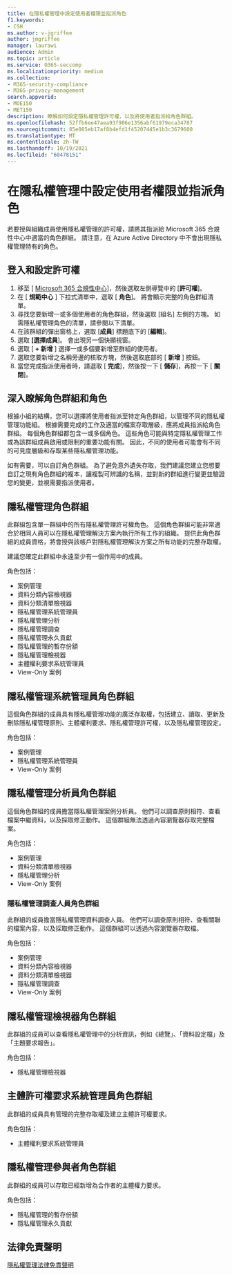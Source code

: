 ```yaml
---
title: 在隱私權管理中設定使用者權限並指派角色
f1.keywords:
- CSH
ms.author: v-jgriffee
author: jmgriffee
manager: laurawi
audience: Admin
ms.topic: article
ms.service: O365-seccomp
ms.localizationpriority: medium
ms.collection:
- M365-security-compliance
- M365-privacy-management
search.appverid:
- MOE150
- MET150
description: 瞭解如何設定隱私權管理許可權，以及將使用者指派給角色群組。
ms.openlocfilehash: 52ffb6ee47aea93f906e1356abf61979eca34787
ms.sourcegitcommit: 85e085eb17af8b4efd1f45207445e1b3c3679600
ms.translationtype: MT
ms.contentlocale: zh-TW
ms.lasthandoff: 10/19/2021
ms.locfileid: "60478151"
---
```

# <a name="set-user-permissions-and-assign-roles-in-privacy-management"></a>在隱私權管理中設定使用者權限並指派角色

若要授與組織成員使用隱私權管理的許可權，請將其指派給 Microsoft 365 合規性中心中適當的角色群組。 請注意，在 Azure Active Directory 中不會出現隱私權管理特有的角色。

## <a name="sign-in-and-set-permissions"></a>登入和設定許可權

1. 移至 [ [Microsoft 365 合規性中心](https://compliance.microsoft.com/)]，然後選取左側導覽中的 [**許可權**]。  
2. 在 [ **規範中心** ] 下拉式清單中，選取 [ **角色**]。 將會顯示完整的角色群組清單。
3. 尋找您要新增一或多個使用者的角色群組，然後選取 [組名] 左側的方塊。 如需隱私權管理角色的清單，請參閱以下清單。  
4. 在該群組的彈出窗格上，選取 [**成員**] 標題底下的 [**編輯**]。  
5. 選取 **[選擇成員**]。 會出現另一個快顯視窗。
6. 選取 [ **+ 新增** ] 選擇一或多個要新增至群組的使用者。  
7. 選取您要新增之名稱旁邊的核取方塊，然後選取底部的 [ **新增** ] 按鈕。  
8. 當您完成指派使用者時，請選取 [ **完成**]，然後按一下 [ **儲存**]，再按一下 [ **關閉**]。

## <a name="learn-more-about-role-groups-and-roles"></a>深入瞭解角色群組和角色

根據小組的結構，您可以選擇將使用者指派至特定角色群組，以管理不同的隱私權管理功能組。 根據需要完成的工作及適當的檔案存取層級，應將成員指派給角色群組。 每個角色群組都包含一或多個角色。 這些角色可能與特定隱私權管理工作或為該群組成員啟用或限制的重要功能有關。 因此，不同的使用者可能會有不同的可見度層級和存取某些隱私權管理功能。

如有需要，可以自訂角色群組。 為了避免意外遺失存取，我們建議您建立您想要自訂之現有角色群組的複本，讓複製可辨識的名稱，並對新的群組進行變更並驗證您的變更，並視需要指派使用者。

## <a name="privacy-management-role-group"></a>隱私權管理角色群組

此群組包含單一群組中的所有隱私權管理許可權角色。 這個角色群組可能非常適合於相同人員可以在隱私權管理解決方案內執行所有工作的組織。 提供此角色群組的成員資格，將會授與該帳戶對隱私權管理解決方案之所有功能的完整存取權。

建議您確定此群組中永遠至少有一個作用中的成員。

角色包括：

- 案例管理  
- 資料分類內容檢視器  
- 資料分類清單檢視器  
- 隱私權管理系統管理員  
- 隱私權管理分析  
- 隱私權管理調查  
- 隱私權管理永久貢獻  
- 隱私權管理的暫存份額  
- 隱私權管理檢視器  
- 主體權利要求系統管理員  
- View-Only 案例

## <a name="privacy-management-administrators-role-group"></a>隱私權管理系統管理員角色群組

這個角色群組的成員具有隱私權管理功能的廣泛存取權，包括建立、讀取、更新及刪除隱私權管理原則、主體權利要求、隱私權管理許可權，以及隱私權管理設定。

角色包括：

- 案例管理  
- 隱私權管理系統管理員  
- View-Only 案例

## <a name="privacy-management-analysts-role-group"></a>隱私權管理分析員角色群組

這個角色群組的成員擔當隱私權管理案例分析員。 他們可以調查原則相符、查看檔案中繼資料，以及採取修正動作。 這個群組無法透過內容瀏覽器存取完整檔案。

角色包括：

- 案例管理  
- 資料分類清單檢視器  
- 隱私權管理分析  
- View-Only 案例

### <a name="privacy-management-investigators-role-group"></a>隱私權管理調查人員角色群組

此群組的成員擔當隱私權管理資料調查人員。 他們可以調查原則相符、查看關聯的檔案內容，以及採取修正動作。 這個群組可以透過內容瀏覽器存取檔。

角色包括：

- 案例管理  
- 資料分類內容檢視器  
- 資料分類清單檢視器  
- 隱私權管理調查  
- View-Only 案例

## <a name="privacy-management-viewer-role-group"></a>隱私權管理檢視器角色群組

此群組的成員可以查看隱私權管理中的分析資訊，例如《總覽」、「資料設定檔」及「主題要求報告」。

角色包括：

- 隱私權管理檢視器

## <a name="subject-rights-request-administrators-role-group"></a>主體許可權要求系統管理員角色群組

此群組的成員具有管理的完整存取權及建立主體許可權要求。

角色包括：

- 主體權利要求系統管理員

## <a name="privacy-management-contributors-role-group"></a>隱私權管理參與者角色群組

此群組的成員可以存取已經新增為合作者的主體權力要求。  

角色包括：

- 隱私權管理的暫存份額  
- 隱私權管理永久貢獻

## <a name="legal-disclaimer"></a>法律免責聲明

[隱私權管理法律免責聲明](privacy-management-disclaimer.md)